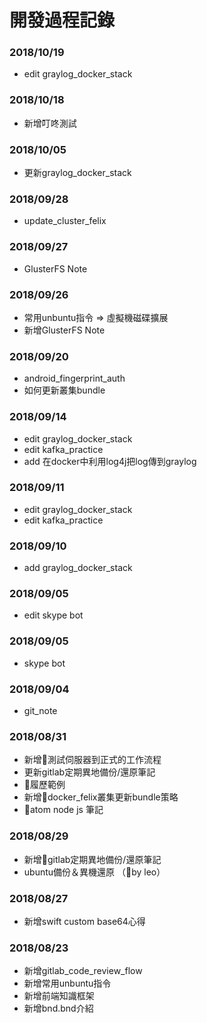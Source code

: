 # 開發過程記錄

### 2018/10/19
* edit graylog_docker_stack

### 2018/10/18
* 新增叮咚測試

### 2018/10/05
* 更新graylog_docker_stack

### 2018/09/28
* update_cluster_felix

### 2018/09/27
* GlusterFS Note

### 2018/09/26
* 常用unbuntu指令 => 虛擬機磁碟擴展
* 新增GlusterFS Note

### 2018/09/20
* android_fingerprint_auth
* 如何更新叢集bundle

### 2018/09/14
* edit graylog_docker_stack
* edit kafka_practice
* add 在docker中利用log4j把log傳到graylog

### 2018/09/11
* edit graylog_docker_stack
* edit kafka_practice

### 2018/09/10
* add graylog_docker_stack

### 2018/09/05
* edit skype bot

### 2018/09/05
* skype bot

### 2018/09/04
* git_note

### 2018/08/31
* 新增測試伺服器到正式的工作流程
* 更新gitlab定期異地備份/還原筆記
* 履歷範例
* 新增docker_felix叢集更新bundle策略
* atom node js 筆記

### 2018/08/29
* 新增gitlab定期異地備份/還原筆記
* ubuntu備份＆異機還原 （by leo）

### 2018/08/27
* 新增swift custom base64心得

### 2018/08/23
* 新增gitlab_code_review_flow
* 新增常用unbuntu指令
* 新增前端知識框架
* 新增bnd.bnd介紹
